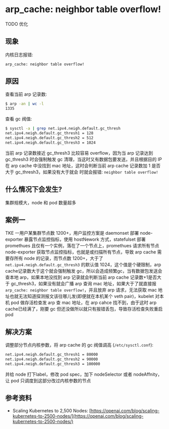 # arp\_cache: neighbor table overflow!

TODO 优化

## 现象

内核日志报错:

```bash
arp_cache: neighbor table overflow!
```

## 原因

查看当前 arp 记录数:

```bash
$ arp -an | wc -l
1335
```

查看 gc 阀值:

```bash
$ sysctl -a | grep net.ipv4.neigh.default.gc_thresh
net.ipv4.neigh.default.gc_thresh1 = 128
net.ipv4.neigh.default.gc_thresh2 = 512
net.ipv4.neigh.default.gc_thresh3 = 1024
```

当前 arp 记录数接近 gc\_thresh3 比较容易 overflow，因为当 arp 记录达到 gc\_thresh3 时会强制触发 gc 清理，当这时又有数据包要发送，并且根据目的 IP 在 arp cache 中没找到 mac 地址，这时会判断当前 arp cache 记录数加 1 是否大于 gc\_thresh3，如果没有大于就会 时就会报错: `neighbor table overflow!`

## 什么情况下会发生?

集群规模大，node 和 pod 数量超多

## 案例一

TKE 一用户某集群节点数 1200+，用户监控方案是 daemonset 部署 node-exporter 暴露节点监控指标，使用 hostNework 方式，statefulset 部署 promethues 且仅有一个实例，落在了一个节点上，promethues 请求所有节点 node-exporter 获取节点监控指标，也就是或扫描所有节点，导致 arp cache 需要存所有 node 的记录，而节点数 1200+，大于了 `net.ipv4.neigh.default.gc_thresh3` 的默认值 1024，这个值是个硬限制，arp cache记录数大于这个就会强制触发 gc，所以会造成频繁gc，当有数据包发送会查本地 arp，如果本地没找到 arp 记录就会判断当前 arp cache 记录数+1是否大于 gc\_thresh3，如果没有就会广播 arp 查询 mac 地址，如果大于了就直接报 `arp_cache: neighbor table overflow!`，并且放弃 arp 请求，无法获取 mac 地址也就无法知道探测报文该往哪儿发\(即便就在本机某个 veth pair\)，kubelet 对本机 pod 做存活检查发 arp 查 mac 地址，在 arp cahce 找不到，由于这时 arp cache已经满了，刚要 gc 但还没做所以就只有报错丢包，导致存活检查失败重启 pod

## 解决方案

调整部分节点内核参数，将 arp cache 的 gc 阀值调高 \(`/etc/sysctl.conf`\):

```bash
net.ipv4.neigh.default.gc_thresh1 = 80000
net.ipv4.neigh.default.gc_thresh2 = 90000
net.ipv4.neigh.default.gc_thresh3 = 100000
```

并给 node 打下label，修改 pod spec，加下 nodeSelector 或者 nodeAffnity，让 pod 只调度到这部分改过内核参数的节点

## 参考资料

* Scaling Kubernetes to 2,500 Nodes: [https://openai.com/blog/scaling-kubernetes-to-2500-nodes/](https://openai.com/blog/scaling-kubernetes-to-2500-nodes/)

